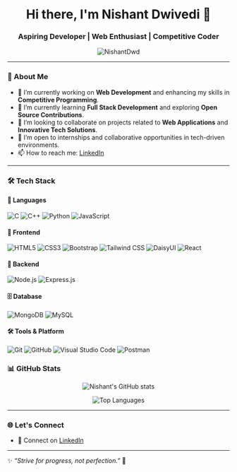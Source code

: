 <h1 align="center">Hi there, I'm Nishant Dwivedi 👋</h1>
<h3 align="center">Aspiring Developer | Web Enthusiast | Competitive Coder</h3>

<p align="center">
  <img src="https://komarev.com/ghpvc/?username=NishantDwd&label=Profile%20views&color=0e75b6&style=flat" alt="NishantDwd" />
</p>

---

### 🚀 About Me

- 🔭 I’m currently working on **Web Development** and enhancing my skills in **Competitive Programming**.
- 🌱 I’m currently learning **Full Stack Development** and exploring **Open Source Contributions**.
- 👯 I’m looking to collaborate on projects related to **Web Applications** and **Innovative Tech Solutions**.
- 🤝 I’m open to internships and collaborative opportunities in tech-driven environments.
- 📫 How to reach me: [LinkedIn](https://www.linkedin.com/in/nishant-dwivedi-0a2b2b226/)

---

### 🛠️ Tech Stack

#### 🧠 Languages
![C](https://img.shields.io/badge/C-00599C?style=flat&logo=c&logoColor=white)
![C++](https://img.shields.io/badge/C++-00599C?style=flat&logo=c%2B%2B&logoColor=white)
![Python](https://img.shields.io/badge/Python-3776AB?style=flat&logo=python&logoColor=white)
![JavaScript](https://img.shields.io/badge/JavaScript-F7DF1E?style=flat&logo=javascript&logoColor=black)

#### 🎨 Frontend
![HTML5](https://img.shields.io/badge/HTML5-E34F26?style=flat&logo=html5&logoColor=white)
![CSS3](https://img.shields.io/badge/CSS3-1572B6?style=flat&logo=css3&logoColor=white)
![Bootstrap](https://img.shields.io/badge/Bootstrap-563D7C?style=flat&logo=bootstrap&logoColor=white)
![Tailwind CSS](https://img.shields.io/badge/Tailwind_CSS-38B2AC?style=flat&logo=tailwind-css&logoColor=white)
![DaisyUI](https://img.shields.io/badge/DaisyUI-FF69B4?style=flat&logo=daisyui&logoColor=white)
![React](https://img.shields.io/badge/React-20232A?style=flat&logo=react&logoColor=61DAFB)

#### 🧩 Backend
![Node.js](https://img.shields.io/badge/Node.js-339933?style=flat&logo=nodedotjs&logoColor=white)
![Express.js](https://img.shields.io/badge/Express.js-000000?style=flat&logo=express&logoColor=white)

#### 🗄️ Database

![MongoDB](https://img.shields.io/badge/MongoDB-4EA94B?style=flat&logo=mongodb&logoColor=white)
![MySQL](https://img.shields.io/badge/MySQL-4479A1?style=flat&logo=mysql&logoColor=white)

#### 🛠️ Tools & Platform
![Git](https://img.shields.io/badge/Git-F05032?style=flat&logo=git&logoColor=white)
![GitHub](https://img.shields.io/badge/GitHub-181717?style=flat&logo=github&logoColor=white)
![Visual Studio Code](https://img.shields.io/badge/VS_Code-007ACC?style=flat&logo=visual-studio-code&logoColor=white)
![Postman](https://img.shields.io/badge/Postman-FF6C37?style=flat&logo=postman&logoColor=white)


### 📊 GitHub Stats

<p align="center">
  <img src="https://github-readme-stats.vercel.app/api?username=NishantDwd&show_icons=true&theme=tokyonight" alt="Nishant's GitHub stats"/>
</p>


<p align="center">
  <img src="https://github-readme-stats.vercel.app/api/top-langs/?username=NishantDwd&layout=compact&theme=tokyonight" alt="Top Languages"/>
</p>

---

### 🌐 Let's Connect

- 💼 Connect on [LinkedIn](https://www.linkedin.com/in/nishant-dwivedi-0a2b2b226/)

---

✨ _“Strive for progress, not perfection.”_ 🚀
